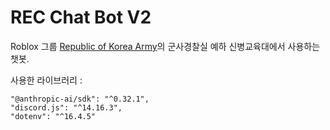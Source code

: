 # REC Chat Bot V2

Roblox 그룹 [Republic of Korea Army](https://www.roblox.com/groups/3828960/Republic-of-Korea-Army#!/about)의 군사경찰실 예하 신병교육대에서 사용하는 챗봇.

사용한 라이브러리 :
```
"@anthropic-ai/sdk": "^0.32.1",
"discord.js": "^14.16.3",
"dotenv": "^16.4.5"
```
